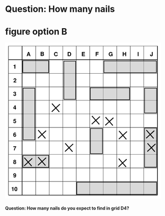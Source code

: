 # Question: How many nails

# figure option B
![](https://github.com/UVADS/case-studies/blob/main/archaeology-site/grid-filled.png)

#### Question: How many nails do you expect to find in grid D4?
